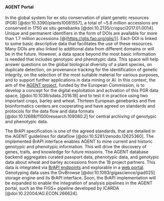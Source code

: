 <!-- Contribution BrAPI 2.0 paper
Suggested Authors: Matthias Lange, Patrick König, Stephan Weise, Gouripriya Davuluri, Suman Kumar, Joseph Ruff, Paul Kersey, Cyril Pommier, Michael Alaux, Erwan Le-Floch -->
#### AGENT Portal

<!-- Matthias Lange -->
In the global system for ex situ conservation of plant genetic resources (PGR) [@doi:10.3390/plants10081557], a total of ~5.8 million accessions are conserved in 1750 ex situ genebanks [@doi:10.2135/cropsci2017.01.0014]. Unique and permanent identifiers in the form of DOIs are available for more than 1.7 million accessions [@{https://glis.fao.org/glis/}]. Each DOI is linked to some basic descriptive data that facilitates the use of these resources. Many DOIs are also linked to additional data from different domains or will be in the future. However, a data space beyond the most basic information is needed that includes genotypic and phenotypic data. This space will help answer questions on the global biological diversity of a plant species, on duplicate detection, on provenance tracking for the identification of genetic integrity, on the selection of the most suitable material for various purposes, and to support further applications in data mining or AI. In this context, the aim of the [AGENT project](https://www.agent-project.eu/), funded by the European Commission, is to develop a concept for the digital exploitation and activation of this PGR data space, [@doi:10.1038/sdata.2016.18] and to test it in practice using two important crops, barley and wheat. Thirteen European genebanks and five bioinformatics centers are cooperating and have agreed on standards and protocols for the data flow and data formats [@doi:10.12688/f1000research.109080.2] for central archiving of genotypic and phenotypic data.

The BrAPI specification is one of the agreed standards, that are detailed in the AGENT guidelines for dataflow [@doi:10.5281/zenodo.12625360]. The implemented BrAPI interface enables AGENT to mine current and historic genotypic and phenotypic information. This will drive the discovery of genes, traits, and knowledge for future missions. The AGENT database backend aggregates curated passport data, phenotypic data, and genotypic data about wheat and barley accessions from the 18 project partners. This data is integrated via [BrAPI endpoints](https://github.com/AGENTproject/BrAPI) and explorable in a [web portal](https://agent.ipk-gatersleben.de). Genotyping data uses the DivBrowse [@doi:10.1093/gigascience/giad025] storage engine and its BrAPI interface. Soon, the BrAPI implementation will be expanded to enable the integration of analysis pipelines in the AGENT portal, such as the FIGS+ pipeline developed by ICARDA [@doi:10.22004/AG.ECON.266624].

<!-- ![Figure Data flow of genotypic data from AGENT partner databases](images/AGENT_Genotyping_Data_Flow.png){#fig:AGENT_Genotyping_Data_Flow width="100%"} -->
<!-- ![Figure AGENT Portal](images/AGENT_Web_Frontend.png){#fig:AGENT_Web_Frontend width="100%"} -->